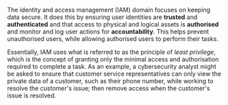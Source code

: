 
The identity and access management (IAM) domain focuses on keeping data secure. It does this by ensuring user identities are **trusted** and **authenticated** and that access to physical and logical assets is **authorised** and monitor and log user actions for **accountability**. This helps prevent unauthorised users, while allowing authorised users to perform their tasks.

Essentially, IAM uses what is referred to as the principle of *least privilege*, which is the concept of granting only the minimal access and authorisation required to complete a task. As an example, a cybersecurity analyst might be asked to ensure that customer service representatives can only view the private data of a customer, such as their phone number, while working to resolve the customer's issue; then remove access when the customer's issue is resolved.